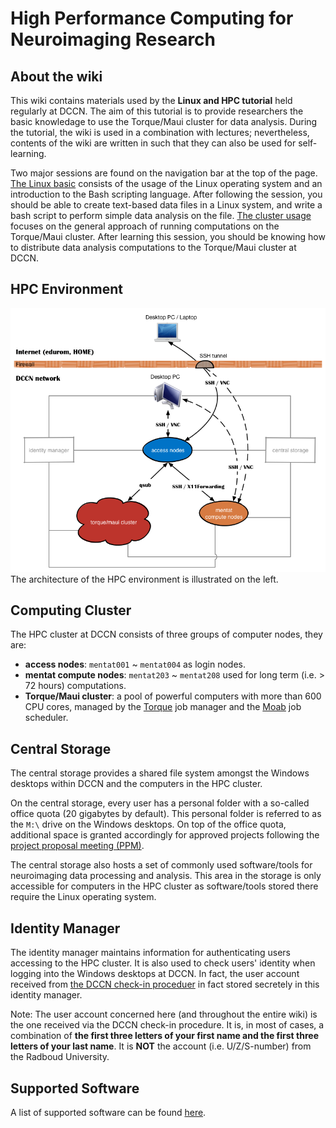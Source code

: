 # High Performance Computing for Neuroimaging Research

## About the wiki
 
This wiki contains materials used by the __Linux and HPC tutorial__ held regularly at DCCN. The aim of this tutorial is to provide researchers the basic knowledage to use the Torque/Maui cluster for data analysis. During the tutorial, the wiki is used in a combination with lectures; nevertheless, contents of the wiki are written in such that they can also be used for self-learning.

Two major sessions are found on the navigation bar at the top of the page. [The Linux basic](#!linux/intro.md) consists of the usage of the Linux operating system and an introduction to the Bash scripting language.  After following the session, you should be able to create text-based data files in a Linux system, and write a bash script to perform simple data analysis on the file.  [The cluster usage](#!cluster_howto/access.md) focuses on the general approach of running computations on the Torque/Maui cluster.  After learning this session, you should be knowing how to distribute data analysis computations to the Torque/Maui cluster at DCCN. 

## HPC Environment

![](DCCN_HPC_architecture.png)
The architecture of the HPC environment is illustrated on the left.

## Computing Cluster 

The HPC cluster at DCCN consists of three groups of computer nodes, they are:

* **access nodes**: `mentat001` ~ `mentat004` as login nodes.
* **mentat compute nodes**: `mentat203` ~ `mentat208` used for long term (i.e. > 72 hours) computations. 
* **Torque/Maui cluster**: a pool of powerful computers with more than 600 CPU cores, managed by the [Torque](http://www.adaptivecomputing.com/products/open-source/torque/) job manager and the [Moab](http://www.adaptivecomputing.com/products/hpc-products/moab-hpc-basic-edition/) job scheduler.

## Central Storage 

The central storage provides a shared file system amongst the Windows desktops within DCCN and the computers in the HPC cluster.

On the central storage, every user has a personal folder with a so-called office quota (20 gigabytes by default).  This personal folder is referred to as the `M:\` drive on the Windows desktops. On top of the office quota, additional space is granted accordingly for approved projects following the [project proposal meeting (PPM)](http://intranet.donders.ru.nl/index.php?id=442).

The central storage also hosts a set of commonly used software/tools for neuroimaging data processing and analysis.  This area in the storage is only accessible for computers in the HPC cluster as software/tools stored there require the Linux operating system.

## Identity Manager

The identity manager maintains information for authenticating users accessing to the HPC cluster. It is also used to check users' identity when logging into the Windows desktops at DCCN. In fact, the user account received from [the DCCN check-in proceduer](https://intranet.donders.ru.nl/index.php?id=160) in fact stored secretely in this identity manager.

Note: The user account concerned here (and throughout the entire wiki) is the one received via the DCCN check-in procedure.  It is, in most of cases, a combination of __the first three letters of your first name and the first three letters of your last name__.  It is __NOT__ the account (i.e. U/Z/S-number) from the Radboud University.

## Supported Software

A list of supported software can be found [here](http://intranet.donders.ru.nl/index.php?id=966).
